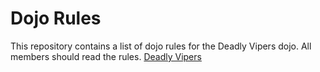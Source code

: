 Dojo Rules
==========

This repository contains a list of dojo rules for the Deadly Vipers dojo.
All members should read the rules.
[Deadly Vipers](https://github.com/deadlyvipers)

